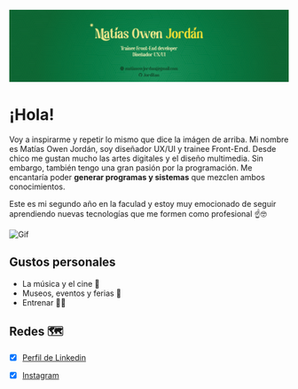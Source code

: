 ![Logo UNAHUR](./assets/banner.jpg)

# ¡Hola!

Voy a inspirarme y repetir lo mismo que dice la imágen de arriba. Mi nombre es Matías Owen Jordán, soy diseñador UX/UI y trainee Front-End. Desde chico me gustan mucho las artes digitales y el diseño multimedia. Sin embargo, también tengo una gran pasión por la programación. Me encantaría poder **generar programas y sistemas** que mezclen ambos conocimientos.

Este es mi segundo año en la faculad y estoy muy emocionado de seguir aprendiendo nuevas tecnologías que me formen como profesional ☝️🤓

![Gif](./assets/gif_diseño.gif)

## Gustos personales
* La música y el cine 🎥
* Museos, eventos y ferias 🎡
* Entrenar 🏋️‍♂️

## Redes 🗺️
- [x] [Perfil de Linkedin](https://www.linkedin.com/in/matias-jordan/)
- [x] [Instagram](https://www.instagram.com/mmatijordan/)

